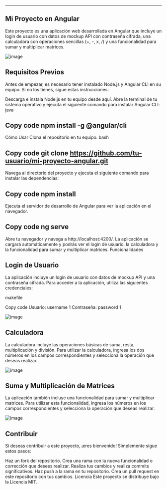 ---------------------------------------------------------------------------
Mi Proyecto en Angular
---------------------------------------------------------------------------
Este proyecto es una aplicación web desarrollada en Angular que incluye un login de usuario con datos de mockup API con contraseña cifrada, una calculadora con operaciones sencillas (+, -, x, /) y una funcionalidad para sumar y multiplicar matrices.

![image](https://user-images.githubusercontent.com/123897455/219442023-b1680b08-2587-410a-93e4-e1ddde94c63a.png)


Requisitos Previos
----------------------------------------------------------------------------
Antes de empezar, es necesario tener instalado Node.js y Angular CLI en su equipo. Si no los tienes, sigue estas instrucciones:

Descarga e instala Node.js en tu equipo desde aquí.
Abre la terminal de tu sistema operativo y ejecuta el siguiente comando para instalar Angular CLI:
java

Copy code
npm install -g @angular/cli
----------------------------------------------------------------------------

Cómo Usar
Clona el repositorio en tu equipo.
bash

Copy code
git clone https://github.com/tu-usuario/mi-proyecto-angular.git
----------------------------------------------------------------------------

Navega al directorio del proyecto y ejecuta el siguiente comando para instalar las dependencias:

Copy code
npm install
----------------------------------------------------------------------------

Ejecuta el servidor de desarrollo de Angular para ver la aplicación en el navegador.

Copy code
ng serve
----------------------------------------------------------------------------

Abre tu navegador y navega a http://localhost:4200/. La aplicación se cargará automáticamente y podrás ver el login de usuario, la calculadora y la funcionalidad para sumar y multiplicar matrices.
Funcionalidades

Login de Usuario
----------------------------------------------------------------------------
La aplicación incluye un login de usuario con datos de mockup API y una contraseña cifrada. Para acceder a la aplicación, utiliza las siguientes credenciales:

makefile

Copy code
Usuario: username 1
Contraseña: password 1

![image](https://user-images.githubusercontent.com/123897455/219442352-c15da94c-ab20-4304-880a-11600f664e2c.png)


Calculadora
----------------------------------------------------------------------------
La calculadora incluye las operaciones básicas de suma, resta, multiplicación y división. Para utilizar la calculadora, ingresa los dos números en los campos correspondientes y selecciona la operación que deseas realizar.

![image](https://user-images.githubusercontent.com/123897455/219442194-7e043da7-6c82-4d02-a45c-15058a66e945.png)


Suma y Multiplicación de Matrices
----------------------------------------------------------------------------
La aplicación también incluye una funcionalidad para sumar y multiplicar matrices. Para utilizar esta funcionalidad, ingresa los números en los campos correspondientes y selecciona la operación que deseas realizar.

![image](https://user-images.githubusercontent.com/123897455/219442247-493a6cc6-61b6-44f6-83d0-7586eac680ed.png)


Contribuir
----------------------------------------------------------------------------
Si deseas contribuir a este proyecto, ¡eres bienvenido! Simplemente sigue estos pasos:

Haz un fork del repositorio.
Crea una rama con la nueva funcionalidad o corrección que desees realizar.
Realiza tus cambios y realiza commits significativos.
Haz push a la rama en tu repositorio.
Crea un pull request en este repositorio con tus cambios.
Licencia
Este proyecto se distribuye bajo la Licencia MIT.
